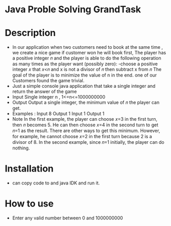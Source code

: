 # Java Proble Solving GrandTask
# Description
- In our application when two customers need to book at the same time , we create a nice
game if customer won he will book first,
The player has a positive integer 𝑛 and the player is able to do the
following operation as many times as the player want (possibly zero):
-choose a positive
integer 𝑥 that 𝑥<𝑛 and x is not a divisor of 𝑛 then subtract x from 𝑛
The goal of the player is to minimize the value of n in the end. one of our Customers
found the game trivial. 
- Just a simple console java application that take a single integer and return the answer of the game
- Input 
Single integer n , 1<=n<=1000000000
- Output
Output a single integer, the minimum value of 𝑛 the player can get.
- Examples :
Input  8
Output 1
Input  1
Output 1
- Note
In the first example, the player can choose
𝑥=3 in the first turn, then 𝑛 becomes 5.
He can then choose 𝑥=4 in the second turn to get 𝑛=1
as the result. There are other ways to get this minimum. However, for example, he
cannot choose 𝑥=2 in the first turn because 2 is a divisor of 8.
In the second example, since 𝑛=1
initially, the player can do nothing.

# Installation 
- can copy code to and java IDK and run it. 
# How to use
- Enter any valid number between 0 and 1000000000

